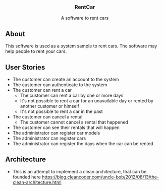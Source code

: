 <h3 align="center">
  RentCar
</h3>

<p align="center">A software to rent cars</p>

## About
This software is used as a system sample to rent cars. The software may help people to rent your cars.

## User Stories
* The customer can create an account to the system
* The customer can authenticate to the system
* The customer can rent a car
  * The customer can rent a car by one or more days
  * It's not possible to rent a car for an unavailable day or rented by another customer or himself
  * It's not possible to rent a car in the past
* The customer can cancel a rental
  * The customer cannot cancel a rental that happened
* The customer can see their rentals that will happen
* The administrator can register car models
* The administrator can register cars
* The administrator can register the days when the car can be rented

## Architecture
 * This is an attempt to implement a clean architecture, that can be founded here https://blog.cleancoder.com/uncle-bob/2012/08/13/the-clean-architecture.html
